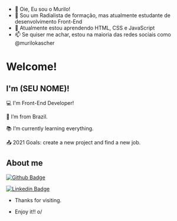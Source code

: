 - 👋 Oie, Eu sou o Murilo!
- 👀 Sou um Radialista de formação, mas atualmente estudante de desenvolvimento Front-End
- 🌱 Atualmente estou aprendendo HTML, CSS e JavaScript
- 📫 Se quiser me achar, estou na maioria das redes sociais como @murilokascher

# Welcome!

 

## I'm (SEU NOME)!

 

:computer: I'm Front-End Developer!

:house_with_garden: I’m from Brazil.

:books: I’m currently learning everything.

:outbox_tray: 2021 Goals: create a new project and find a new job.

 

## About me

[![Github Badge](https://img.shields.io/badge/-Github-000?style=flat-square&logo=Github&logoColor=white&link=https://github.com/murilokascher)](https://github.com/murilokascher)

[![Linkedin Badge](https://img.shields.io/badge/-LinkedIn-blue?style=flat-square&logo=Linkedin&logoColor=white&link=https://www.linkedin.com/in/murilo-kascher/)](https://www.linkedin.com/in/murilo-kascher/)


- Thanks for visiting.

- Enjoy it!! o/
